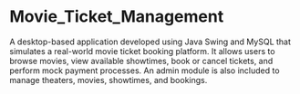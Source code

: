 # Movie_Ticket_Management
A desktop-based application developed using Java Swing and MySQL that simulates a real-world movie ticket booking platform. It allows users to browse movies, view available showtimes, book or cancel tickets, and perform mock payment processes. An admin module is also included to manage theaters, movies, showtimes, and bookings.
